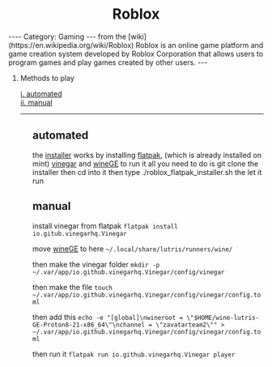 
<h1 align="center"> Roblox </h1>
----
Category: Gaming
---
from the [wiki](https://en.wikipedia.org/wiki/Roblox) Roblox is an online game platform and game creation system developed by Roblox Corporation that allows users to program games and play games created by other users.
---
<ol>
<li> Methods to play

<a href="#section-1"> i. [automated](#automated) </a><br />
<a href="#section-1"> ii. [manual](#manual) </a><br />
</li>



---

<ol>

##  automated
the [installer](https://github.com/killertofus/scripts) works by installing [flatpak](), (which is already installed on mint) [vinegar](https://vinegarhq.org/) and [wineGE](https://github.com/GloriousEggroll/wine-ge-custom)
to run it all you need to do is git clone the installer then cd into it then type ./roblox_flatpak_installer.sh
the let it run

## manual
install vinegar from flatpak
```flatpak install io.gitub.vinegarhq.Vinegar```

move [wineGE](https://github.com/GloriousEggroll/wine-ge-custom/releases) to here `~/.local/share/lutris/runners/wine/`

then make the vinegar folder `mkdir -p ~/.var/app/io.github.vinegarhq.Vinegar/config/vinegar`

then make the file `touch ~/.var/app/io.github.vinegarhq.Vinegar/config/vinegar/config.toml`

then add this `echo -e "[global]\nwineroot = \"$HOME/wine-lutris-GE-Proton8-21-x86_64\"\nchannel = \"zavatarteam2\"" > ~/.var/app/io.github.vinegarhq.Vinegar/config/vinegar/config.toml`

then run it `flatpak run io.github.vinegarhq.Vinegar player`

